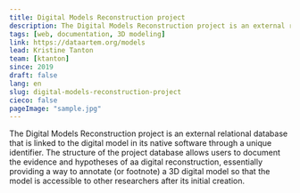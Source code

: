 ```yaml
---
title: Digital Models Reconstruction project
description: The Digital Models Reconstruction project is an external relational  database, which links 3D reconstruction model
tags: [web, documentation, 3D modeling]
link: https://dataartem.org/models
lead: Kristine Tanton
team: [ktanton]
since: 2019
draft: false
lang: en
slug: digital-models-reconstruction-project
cieco: false
pageImage: "sample.jpg"
---
```


<!-- ajouter bonnes dates, author/project lead? -->

The Digital Models Reconstruction project is an external relational database that is linked to the digital model in its native software through a unique identifier. The structure of the project database allows users to document the evidence and hypotheses of aa digital reconstruction, essentially providing a way to annotate (or footnote) a 3D digital model so that the model is accessible to other researchers after its initial creation.
